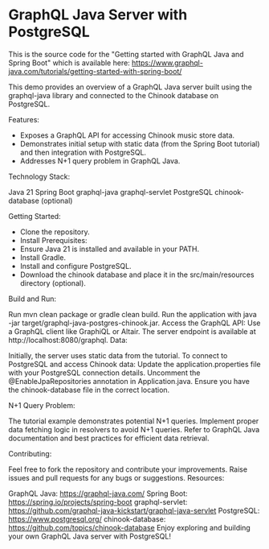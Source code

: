 # GraphQL Java Server with PostgreSQL



This is the source code for the "Getting started with GraphQL Java and Spring Boot" which is available here: https://www.graphql-java.com/tutorials/getting-started-with-spring-boot/


This demo provides an overview of a GraphQL Java server built using the graphql-java library and connected to the Chinook database on PostgreSQL.

Features:

* Exposes a GraphQL API for accessing Chinook music store data.
* Demonstrates initial setup with static data (from the Spring Boot tutorial) and then integration with PostgreSQL.
* Addresses N+1 query problem in GraphQL Java.

Technology Stack:

Java 21
Spring Boot
graphql-java
graphql-servlet
PostgreSQL
chinook-database (optional)


Getting Started:

* Clone the repository.
* Install Prerequisites:
* Ensure Java 21 is installed and available in your PATH.
* Install Gradle.
* Install and configure PostgreSQL.
* Download the chinook database and place it in the src/main/resources directory (optional).

Build and Run:

Run mvn clean package or gradle clean build.
Run the application with java -jar target/graphql-java-postgres-chinook.jar.
Access the GraphQL API:
Use a GraphQL client like GraphiQL or Altair.
The server endpoint is available at http://localhost:8080/graphql.
Data:

Initially, the server uses static data from the tutorial.
To connect to PostgreSQL and access Chinook data:
Update the application.properties file with your PostgreSQL connection details.
Uncomment the @EnableJpaRepositories annotation in Application.java.
Ensure you have the chinook-database file in the correct location.

N+1 Query Problem:

The tutorial example demonstrates potential N+1 queries.
Implement proper data fetching logic in resolvers to avoid N+1 queries.
Refer to GraphQL Java documentation and best practices for efficient data retrieval.

Contributing:

Feel free to fork the repository and contribute your improvements.
Raise issues and pull requests for any bugs or suggestions.
Resources:

GraphQL Java: https://graphql-java.com/
Spring Boot: https://spring.io/projects/spring-boot
graphql-servlet: https://github.com/graphql-java-kickstart/graphql-java-servlet
PostgreSQL: https://www.postgresql.org/
chinook-database: https://github.com/topics/chinook-database
Enjoy exploring and building your own GraphQL Java server with PostgreSQL!

